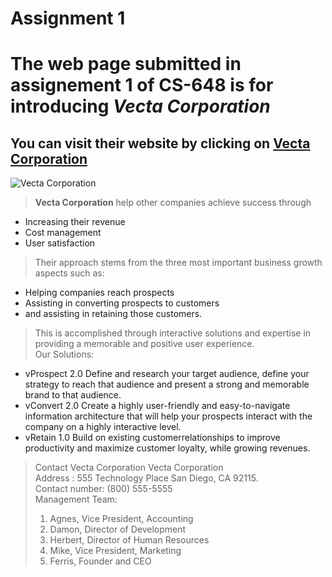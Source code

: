 # Assignment 1

# The web page submitted in assignement 1 of **CS-648** is for introducing **_Vecta Corporation_**

## You can visit their website by clicking on [Vecta Corporation](https://acw-group.com.hk/acw_distribution/events/VectaCorp/aboutus.htm)

![Vecta Corporation](https://acw-group.com.hk/acw_distribution/events/VectaCorp/Images/header.gif)

> **Vecta Corporation** help other companies achieve success through

- Increasing their revenue
- Cost management
- User satisfaction

> Their approach stems from the three most important business growth aspects such as:

- Helping companies reach prospects
- Assisting in converting prospects to customers
- and assisting in retaining those customers.

> This is accomplished through interactive solutions and expertise in providing a memorable and positive user experience.  
> Our Solutions:

- vProspect 2.0 Define and research your target audience, define your strategy to reach that audience and present a strong and memorable brand to that audience.
- vConvert 2.0 Create a highly user-friendly and easy-to-navigate information architecture that will help your prospects interact with the company on a highly interactive level.
- vRetain 1.0 Build on existing customerrelationships to improve productivity and maximize customer loyalty, while growing revenues.

> Contact Vecta Corporation Vecta Corporation  
> Address : 555 Technology Place San Diego, CA 92115.  
> Contact number: (800) 555-5555  
> Management Team:
>
> 1.  Agnes, Vice President, Accounting
> 2.  Damon, Director of Development
> 3.  Herbert, Director of Human Resources
> 4.  Mike, Vice President, Marketing
> 5.  Ferris, Founder and CEO
